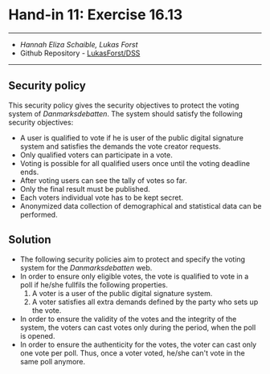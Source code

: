 # Hand-in 11: Exercise 16.13
___
* *Hannah Eliza Schaible, Lukas Forst*
* Github Repository - [LukasForst/DSS](https://github.com/LukasForst/DSS/tree/master/handins/)
___

## Security policy

This security policy gives the security objectives to protect the voting system of _Danmarksdebatten_.
The system should satisfy the following security objectives:

* A user is qualified to vote if he is user of the public digital signature system and satisfies the demands the vote creator requests.
* Only qualified voters can participate in a vote.
* Voting is possible for all qualified users once until the voting deadline ends.
* After voting users can see the tally of votes so far.
* Only the final result must be published.
* Each voters individual vote has to be kept secret.
* Anonymized data collection of demographical and statistical data can be performed.

## Solution
- The following security policies aim to protect and specify the voting system for the _Danmarksdebatten_ web.
- In order to ensure only eligible votes, the vote is qualified to vote in a poll if he/she fullfils the following properties.
    1. A voter is a user of the public digital signature system.
    2. A voter satisfies all extra demands defined by the party who sets up the vote.
- In order to ensure the validity of the votes and the integrity of the system, the voters can cast votes only during the period, when the poll is opened.
- In order to ensure the authenticity for the votes, the voter can cast only one vote per poll. Thus, once a voter voted, he/she can't vote in the same poll anymore.
